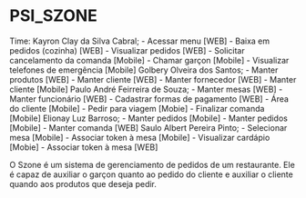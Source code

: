 ﻿# PSI_SZONE

Time:
Kayron Clay da Silva Cabral;
	- Acessar menu [WEB]
	- Baixa em pedidos (cozinha) [WEB]
	- Visualizar pedidos [WEB]
	- Solicitar cancelamento da comanda [Mobile]
	- Chamar garçon [Mobile]
	- Visualizar telefones de emergência [Mobile]
Golbery Olveira dos Santos;
	- Manter produtos [WEB]
	- Manter cliente [WEB]
	- Manter fornecedor [WEB]
	- Manter cliente [Mobile]
Paulo André Feirreira de Souza;
	- Manter mesas [WEB]
	- Manter funcionário [WEB]
	- Cadastrar formas de pagamento [WEB]
	- Área do cliente [Mobile]
	- Pedir para viagem [Mobie]
	- Finalizar comanda [Mobile]
Elionay Luz Barroso;
	- Manter pedidos [Mobile]
	- Manter pedidos [Mobile]
	- Manter comanda [WEB]
Saulo Albert Pereira Pinto;
	- Selecionar mesa [Mobile]
	- Associar token à mesa [Mobile]
	- Visualizar cardápio [Mobie]
	- Associar token à mesa [WEB]

O Szone é um sistema de gerenciamento de pedidos de um restaurante. Ele é capaz de auxiliar o garçon quanto ao pedido do cliente e auxiliar o cliente quando aos produtos que deseja pedir.
